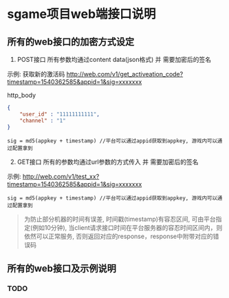 # sgame项目web端接口说明

## 所有的web接口的加密方式设定

1. POST接口
所有参数均通过content data(json格式) 并 需要加密后的签名

示例:
获取新的激活码
http://web.com/v1/get_activeation_code?timestamp=1540362585&appid=1&sig=xxxxxxx

http_body
```json
{
    "user_id" : "11111111111",
    "channel" : "1"
}
```
```shell
sig = md5(appkey + timestamp) //平台可以通过appid获取到appkey, 游戏内可以通过配置拿到
```

2. GET接口
所有的参数均通过url参数的方式传入 并 需要加密后的签名

示例:
http://web.com/v1/test_xx?timestamp=1540362585&appid=1&sig=xxxxxxx

```shell
sig = md5(appkey + timestamp) //平台可以通过appid获取到appkey, 游戏内可以通过配置拿到
```

> 为防止部分机器的时间有误差, 时间戳(timestamp)有容忍区间, 可由平台指定(例如10分钟), 当client请求接口时间在平台服务器的容忍时间区间内，则依然可以正常服务, 否则返回对应的response，response中附带对应的错误码

## 所有的web接口及示例说明

### TODO